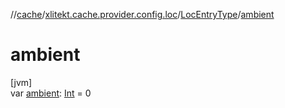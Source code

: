 //[cache](../../../index.md)/[xlitekt.cache.provider.config.loc](../index.md)/[LocEntryType](index.md)/[ambient](ambient.md)

# ambient

[jvm]\
var [ambient](ambient.md): [Int](https://kotlinlang.org/api/latest/jvm/stdlib/kotlin/-int/index.html) = 0
